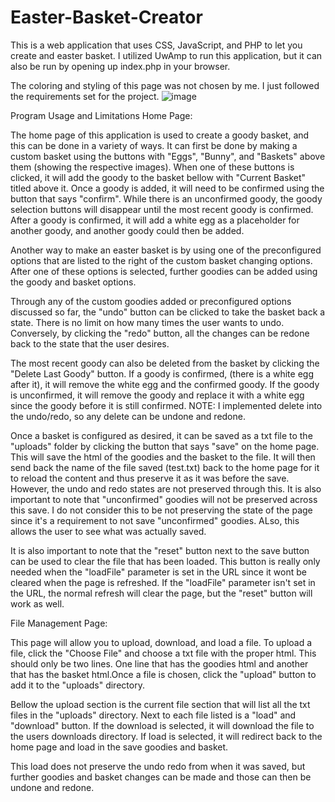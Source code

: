 # Easter-Basket-Creator

This is a web application that uses CSS, JavaScript, and PHP to let you create and easter basket. 
I utilized UwAmp to run this application, but it can also be run by opening up index.php in your browser.

The coloring and styling of this page was not chosen by me. I just followed the requirements set for the project.
![image](https://github.com/pkellar/Easter-Basket-Creator/assets/106937373/eb5c2436-5302-450f-90a3-14e198c51120)


Program Usage and Limitations
Home Page:

The home page of this application is used to create a goody basket, and this can be done in a variety of ways. It can first be done by making a custom basket using the buttons with "Eggs", "Bunny", and "Baskets" above them (showing the respective images). When one of these buttons is clicked, it will add the goody to the basket bellow with "Current Basket" titled above it. Once a goody is added, it will need to be confirmed using the button that says "confirm". While there is an unconfirmed goody, the goody selection buttons will disappear until the most recent goody is confirmed. After a goody is confirmed, it will add a white egg as a placeholder for another goody, and another goody could then be added.

Another way to make an easter basket is by using one of the preconfigured options that are listed to the right of the custom basket changing options. After one of these options is selected, further goodies can be added using the goody and basket options.

Through any of the custom goodies added or preconfigured options discussed so far, the "undo" button can be clicked to take the basket back a state. There is no limit on how many times the user wants to undo. Conversely, by clicking the "redo" button, all the changes can be redone back to the state that the user desires.

The most recent goody can also be deleted from the basket by clicking the "Delete Last Goody" button. If a goody is confirmed, (there is a white egg after it), it will remove the white egg and the confirmed goody. If the goody is unconfirmed, it will remove the goody and replace it with a white egg since the goody before it is still confirmed. NOTE: I implemented delete into the undo/redo, so any delete can be undone and redone.

Once a basket is configured as desired, it can be saved as a txt file to the "uploads" folder by clicking the button that says "save" on the home page. This will save the html of the goodies and the basket to the file. It will then send back the name of the file saved (test.txt) back to the home page for it to reload the content and thus preserve it as it was before the save. However, the undo and redo states are not preserved through this. It is also important to note that "unconfirmed" goodies will not be preserved across this save. I do not consider this to be not preserving the state of the page since it's a requirement to not save "unconfirmed" goodies. ALso, this allows the user to see what was actually saved.

It is also important to note that the "reset" button next to the save button can be used to clear the file that has been loaded. This button is really only needed when the "loadFile" parameter is set in the URL since it wont be cleared when the page is refreshed. If the "loadFile" parameter isn't set in the URL, the normal refresh will clear the page, but the "reset" button will work as well.


File Management Page:

This page will allow you to upload, download, and load a file. To upload a file, click the "Choose File" and choose a txt file with the proper html. This should only be two lines. One line that has the goodies html and another that has the basket html.Once a file is chosen, click the "upload" button to add it to the "uploads" directory.

Bellow the upload section is the current file section that will list all the txt files in the "uploads" directory. Next to each file listed is a "load" and "download" button. If the download is selected, it will download the file to the users downloads directory. If load is selected, it will redirect back to the home page and load in the save goodies and basket.

This load does not preserve the undo redo from when it was saved, but further goodies and basket changes can be made and those can then be undone and redone.
